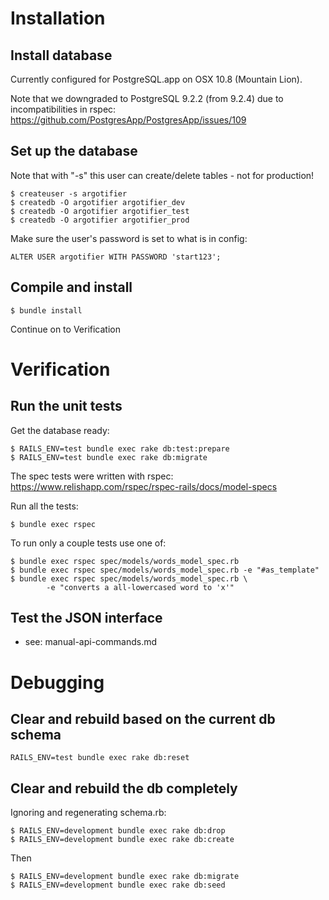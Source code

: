 Installation
============

Install database
----------------

Currently configured for PostgreSQL.app on OSX 10.8 (Mountain Lion).

Note that we downgraded to PostgreSQL 9.2.2 (from 9.2.4) due to incompatibilities in rspec:
https://github.com/PostgresApp/PostgresApp/issues/109


Set up the database
-------------------

Note that with "-s" this user can create/delete tables - not for production!

    $ createuser -s argotifier
    $ createdb -O argotifier argotifier_dev
    $ createdb -O argotifier argotifier_test
    $ createdb -O argotifier argotifier_prod


Make sure the user's password is set to what is in config:

    ALTER USER argotifier WITH PASSWORD 'start123';

Compile and install
-------------------

    $ bundle install


Continue on to Verification


Verification
============

Run the unit tests
------------------

Get the database ready:

    $ RAILS_ENV=test bundle exec rake db:test:prepare
    $ RAILS_ENV=test bundle exec rake db:migrate

The spec tests were written with rspec:
    https://www.relishapp.com/rspec/rspec-rails/docs/model-specs

Run all the tests:

    $ bundle exec rspec

To run only a couple tests use one of:

    $ bundle exec rspec spec/models/words_model_spec.rb
    $ bundle exec rspec spec/models/words_model_spec.rb -e "#as_template"
    $ bundle exec rspec spec/models/words_model_spec.rb \
            -e "converts a all-lowercased word to 'x'"


Test the JSON interface
-----------------------

- see: manual-api-commands.md


Debugging
=========

Clear and rebuild based on the current db schema
------------------------------------------------

    RAILS_ENV=test bundle exec rake db:reset

Clear and rebuild the db completely
-----------------------------------

Ignoring and regenerating schema.rb:

    $ RAILS_ENV=development bundle exec rake db:drop
    $ RAILS_ENV=development bundle exec rake db:create

Then

    $ RAILS_ENV=development bundle exec rake db:migrate
    $ RAILS_ENV=development bundle exec rake db:seed
